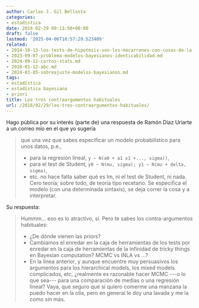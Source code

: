 ```yaml
---
author: Carlos J. Gil Bellosta
categories:
- estadística
date: 2016-02-29 09:13:50+00:00
draft: false
lastmod: '2025-04-06T18:57:29.523409'
related:
- 2014-10-13-los-tests-de-hipotesis-son-los-macarrones-con-cosas-de-la-nevera.md
- 2023-09-07-problema-modelos-bayesianos-identicabilidad.md
- 2024-09-12-cortos-stats.md
- 2018-01-12-abc.md
- 2024-03-05-sobreajuste-modelos-bayesianos.md
tags:
- estadística
- estadística bayesiana
- priori
title: Los tres contraargumentos habituales
url: /2016/02/29/los-tres-contraargumentos-habituales/
---
```


Hago pública por su interés (parte de) una respuesta de Ramón Díaz Uriarte a un correo mío en el que yo sugería

>que una vez que sabes especificar un modelo probabilístico para unos datos, p.e.,
>  - para la regresión lineal, `y ~ N(a0 + a1 x1 +..., sigma))`,
>  - para el test de Student, `y0 ~ N(mu, sigma); y1 ~ N(mu + delta, sigma)`,
>  - etc.
>no hace falta saber qué es lm, ni el test de Student, ni nada. Cero teoría; sobre todo, de teoría tipo recetario. Se especifica el modelo (con una determinada sintaxis), se deja correr la cosa y a interpretar.

Su respuesta:

> Hummm... eso es lo atractivo, sí. Pero te sabes los contra-argumentos habituales:
>  - ¿De dónde vienen las priors?
>  - Cambiamos el enredar en la caja de herramientas de los tests por enredar en la caja de herramientas de la infinidad de tricky things en Bayesian computation? MCMC vs INLA vs ...?
>  - En la línea anterior, y aunque encuentre muy persuasivos los argumentos para los hierarchical models, los mixed models complicados, etc, ¿realmente es razonable hacer MCMC ---o lo que sea--- para una   comparación de medias o una regresión lineal? Vaya, que seguro que si quiero comerme una manzana la puedo hacer en la olla, pero en general le doy una lavada y me la como sin más.